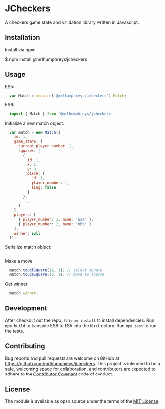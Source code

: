 # JCheckers

A checkers game state and validation library written in Javascript.

## Installation

Install via npm:

  $ npm install @mrlhumphreys/jcheckers

## Usage

ES5:

```javascript
  var Match = require('@mrlhumphreys/jcheckers').Match;
```

ES6:

```javascript
  import { Match } from '@mrlhumphreys/jcheckers'
```

Initialize a new match object:

```javascript 
  var match = new Match({
    id: 1,
    game_state: {
      current_player_number: 1,
      squares: [
        { 
          id: 1, 
          x: 1, 
          y: 0, 
          piece: {
            id: 1, 
            player_number: 1, 
            king: false
          }
        },
        ...
      ] 
    },
    players: [
      { player_number: 1, name: 'aaa' },
      { player_number: 2, name: 'bbb' }
    ],
    winner: null
  });
```

Serialize match object:

```javascript

```

Make a move

```javascript
  match.touchSquare(12, 1); // select square  
  match.touchSquare(16, 1); // move to square  
```

Get winner

```javascript
  match.winner;
```

## Development

After checkout out the repo, run `npm install` to install dependencies. Run `npm build` to transpile ES6 to ES5 into the lib directory. Run `npm test` to run the tests.

## Contributing

Bug reports and pull requests are welcome on GitHub at https://github.com/mrlhumphreys/jcheckers. This project is intended to be a safe, welcoming space for collaboration, and contributors are expected to adhere to the [Contributor Covenant](http://contributor-covenant.org) code of conduct.

## License

The module is available as open source under the terms of the [MIT License](http://opensource.org/licenses/MIT).
